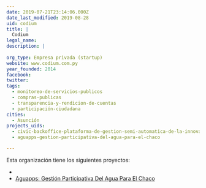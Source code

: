 ```yaml
---
date: 2019-07-21T23:14:06.000Z
date_last_modified: 2019-08-28
uid: codium
title: |
  Codium
legal_name: 
description: |
  
org_type: Empresa privada (startup)
website: www.codium.com.py
year_founded: 2014
facebook: 
twitter: 
tags:
  - monitoreo-de-servicios-publicos
  - compras-publicas
  - transparencia-y-rendicion-de-cuentas
  - participación-ciudadana
cities: 
  - Asunción
projects_uids:
  - civic-backoffice-plataforma-de-gestion-semi-automatica-de-la-innovacion-publica-y-la-participacion-ciudadana
  - aguapps-gestion-participativa-del-agua-para-el-chaco

---
```


Esta organización tiene los siguientes proyectos:

- [](/proyectos/civic-backoffice-plataforma-de-gestion-semi-automatica-de-la-innovacion-publica-y-la-participacion-ciudadana)
- [Aguapps: Gestión Participativa Del Agua Para El Chaco](/proyectos/aguapps-gestion-participativa-del-agua-para-el-chaco)
